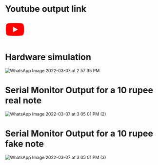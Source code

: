 # Youtube output link
[![IMAGE ALT TEXT](https://github.com/karthick0403/M2-EmbSys/blob/main/project/6_images%20and%20videos/youtube.png)](https://youtu.be/2IQhoYMBPPk)

# Hardware simulation

![WhatsApp Image 2022-03-07 at 2 57 35 PM](https://user-images.githubusercontent.com/98890597/157004745-48a51c1c-d848-4ae5-b669-8284f18f832f.jpeg)

# Serial Monitor Output for a 10 rupee real note

![WhatsApp Image 2022-03-07 at 3 05 01 PM (2)](https://user-images.githubusercontent.com/98890597/157005557-b153d42a-3389-460f-b7df-b4a3438a992b.jpeg)

# Serial Monitor Output for a 10 rupee fake note

![WhatsApp Image 2022-03-07 at 3 05 01 PM (3)](https://user-images.githubusercontent.com/98890597/157005646-bec8d62f-c70a-485b-9b3b-1d2a6805a819.jpeg)


